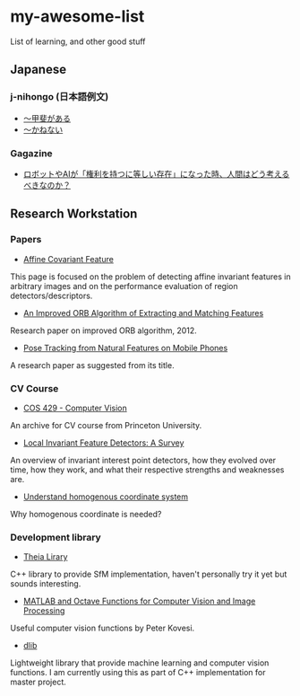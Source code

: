 # my-awesome-list
List of learning, and other good stuff

## Japanese
### j-nihongo (日本語例文)
* [〜甲斐がある](http://j-nihongo.com/kaigaaru/)
* [～かねない](http://j-nihongo.com/kanenai/)
### Gagazine
* [ロボットやAIが「権利を持つに等しい存在」になった時、人間はどう考えるべきなのか？](http://gigazine.net/news/20170227-robot-rights/)
## Research Workstation
### Papers
* [Affine Covariant Feature](http://www.robots.ox.ac.uk/~vgg/research/affine/)

This page is focused on the problem of detecting affine invariant features in arbitrary images and on the performance evaluation of region detectors/descriptors.

* [An Improved ORB Algorithm of Extracting and Matching Features](http://www.sersc.org/journals/IJSIP/vol8_no5/12.pdf)

Research paper on improved ORB algorithm, 2012.

* [Pose Tracking from Natural Features on Mobile Phones](https://data.icg.tugraz.at/~dieter/publications/Schmalstieg_142.pdf)

A research paper as suggested from its title.

### CV Course
* [COS 429 - Computer Vision](http://www.cs.princeton.edu/courses/archive/fall16/cos429/outline.html)

An archive for CV course from Princeton University.

* [Local Invariant Feature Detectors: A Survey](http://www.eng.auburn.edu/~roppeth/courses/7970%202015A%20AdvMobRob%20sp15/literature/%5B2008%5D%20Local%20Invariant%20Feature%20Detectors-%20A%20Survey.pdf)

An overview of invariant interest point detectors, how they evolved over time, how they work, and what their respective strengths and weaknesses are.

* [Understand homogenous coordinate system](http://www.songho.ca/math/homogeneous/homogeneous.html)

Why homogenous coordinate is needed?

### Development library

* [Theia Lirary](http://www.theia-sfm.org/index.html)

C++ library to provide SfM implementation, haven't personally try it yet but sounds interesting.

* [MATLAB and Octave Functions for Computer Vision and Image Processing](http://www.peterkovesi.com/matlabfns/)

Useful computer vision functions by Peter Kovesi.

* [dlib](http://dlib.net/)

Lightweight library that provide machine learning and computer vision functions. I am currently using this as part of C++ implementation for master project.
